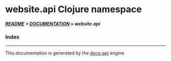 
# website.api Clojure namespace

##### [README](../../../README.md) > [DOCUMENTATION](../../COVER.md) > website.api

### Index

---

This documentation is generated by the [docs-api](https://github.com/bithandshake/docs-api) engine

